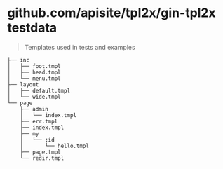 # github.com/apisite/tpl2x/gin-tpl2x testdata
> Templates used in tests and examples

```
├── inc
│   ├── foot.tmpl
│   ├── head.tmpl
│   └── menu.tmpl
├── layout
│   ├── default.tmpl
│   └── wide.tmpl
└── page
    ├── admin
    │   └── index.tmpl
    ├── err.tmpl
    ├── index.tmpl
    ├── my
    │   └── :id
    │       └── hello.tmpl
    ├── page.tmpl
    └── redir.tmpl
```
